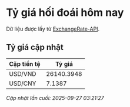 # Tỷ giá hối đoái hôm nay

Dữ liệu được lấy từ [ExchangeRate-API](https://www.exchangerate-api.com/).

## Tỷ giá cập nhật

| Cặp tiền tệ | Tỷ giá |
|---|---|
| USD/VND | 26140.3948 |
| USD/CNY | 7.1387 |

*Cập nhật lần cuối: 2025-09-27 03:21:27*

